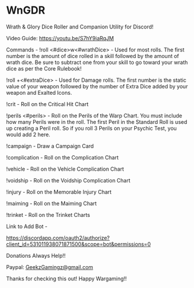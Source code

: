 # WnGDR
Wrath &amp; Glory Dice Roller and Companion Utility for Discord!

Video Guide: https://youtu.be/S7hY9iaRqJM


Commands -
!roll <#dice>w<#wrathDice> - Used for most rolls. The first number is the amount of dice rolled in a skill followed by the amount of wrath dice. Be sure to subtract one from your skill to go toward your wrath dice as per the Core Rulebook!

!roll <damagevalue>+<#extraDice> - Used for Damage rolls. The first number is the static value of your weapon followed by the number of Extra Dice added by your weapon and Exalted Icons.
  
!crit - Roll on the Critical Hit Chart

!perils <#perils> - Roll on the Perils of the Warp Chart. You must include how many Perils were in the roll. The first Peril in the Standard Roll is used up creating a Peril roll. So if you roll 3 Perils on your Psychic Test, you would add 2 here.

!campaign - Draw a Campaign Card

!complication - Roll on the Complication Chart

!vehicle - Roll on the Vehicle Complication Chart

!voidship - Roll on the Voidship Complication Chart

!injury - Roll on the Memorable Injury Chart

!maiming - Roll on the Maiming Chart

!trinket - Roll on the Trinket Charts
  
  
Link to Add Bot -

https://discordapp.com/oauth2/authorize?client_id=531011938071871500&scope=bot&permissions=0


Donations Always Help!!

Paypal: GeekzGamingz@gmail.com


Thanks for checking this out! Happy Wargaming!!
